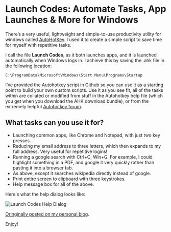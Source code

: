 # Launch Codes: Automate Tasks, App Launches & More for Windows

There’s a very useful, lightweight and simple-to-use productivity utility for windows called [AutoHotKey](www.autohotkey.com). I used it to create a simple script to save time for myself with repetitive tasks.

I call the file **Launch Codes**, as it both launches apps, and it is launched automatically when Windows logs in. I achieve this by saving the .ahk file in the following location:

`C:\ProgramData\Microsoft\Windows\Start Menu\Programs\Startup`

I’ve provided the Autohotkey script in Github so you can use it as a starting point to build your own custom scripts. Use it as you see fit, all of the tasks within are collated or modified from stuff in the Autohotkey help file (which you get when you download the AHK download bundle), or from the extremely helpful [Autohotkey forum](www.autohotkey.com/board/).

## What tasks can you use it for?

* Launching common apps, like Chrome and Notepad, with just two key presses.
* Reducing my email address to three letters, which then expands to my full address. Very useful for repetitive logins!
* Running a google search with Ctrl+C, Win+G. For example, I could highlight something in a PDF, and google it very quickly rather than pasting it into a browser tab.
* As above, except it searches wikipedia directly instead of google.
* Print entire screen to clipboard with three keystrokes.
* Help message box for all of the above.

Here's what the help dialog looks like:

![Launch Codes Help Dialog](https://raw.github.com/keanemachine/launch-codes/master/launch%20codes%20help.PNG "Launch Codes help dialog")

[Oringinally posted on my personal blog](http://patrickkeane.me/launch-codes-automate-tasks-app-launches-more-for-windows/).

Enjoy!
